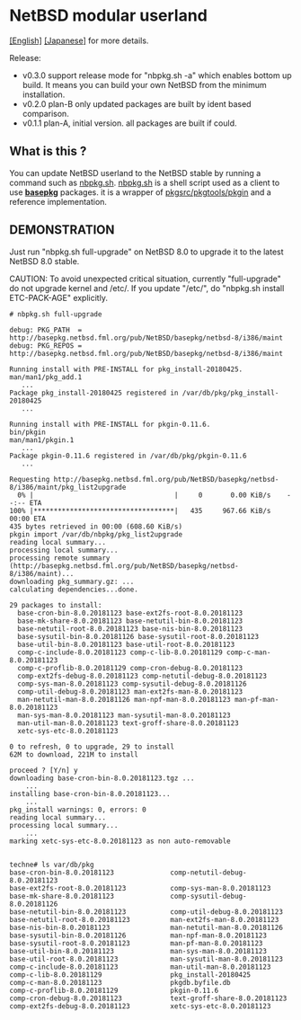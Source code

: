 # NetBSD modular userland

[[English]](doc/en/nbpkg-index.md)
[[Japanese]](doc/ja/nbpkg-index.md)
for more details. 

Release: 
+ v0.3.0 support release mode for "nbpkg.sh -a" which enables bottom up build.
         It means you can build your own NetBSD from the minimum installation.
+ v0.2.0 plan-B only updated packages are built by ident based comparison.
+ v0.1.1 plan-A, initial version. all packages are built if could.

## What is this ?

You can update NetBSD userland to the NetBSD stable
by running a command such as
[nbpkg.sh](https://github.com/fmlorg/netbsd-modular-userland/nbpkg-client/bin/nbpkg.sh).
[nbpkg.sh](https://github.com/fmlorg/netbsd-modular-userland/nbpkg-client/bin/nbpkg.sh)
is a shell script used as a client to use 
**[basepkg](https://github.com/user340/basepkg)**
packages.
it is a wrapper of [pkgsrc/pkgtools/pkgin](http://pkgin.net/)
and a reference implementation.



## DEMONSTRATION

Just run "nbpkg.sh full-upgrade" on NetBSD 8.0
to upgrade it to the latest NetBSD 8.0 stable.

CAUTION: To avoid unexpected critical situation, currently
"full-upgrade" do not upgrade kernel and /etc/. 
If you update "/etc/", do "nbpkg.sh install ETC-PACK-AGE" explicitly.

```
# nbpkg.sh full-upgrade

debug: PKG_PATH  = http://basepkg.netbsd.fml.org/pub/NetBSD/basepkg/netbsd-8/i386/maint
debug: PKG_REPOS = http://basepkg.netbsd.fml.org/pub/NetBSD/basepkg/netbsd-8/i386/maint

Running install with PRE-INSTALL for pkg_install-20180425.
man/man1/pkg_add.1
   ...
Package pkg_install-20180425 registered in /var/db/pkg/pkg_install-20180425
   ...

Running install with PRE-INSTALL for pkgin-0.11.6.
bin/pkgin
man/man1/pkgin.1
   ...
Package pkgin-0.11.6 registered in /var/db/pkg/pkgin-0.11.6
   ...

Requesting http://basepkg.netbsd.fml.org/pub/NetBSD/basepkg/netbsd-8/i386/maint/pkg_list2upgrade
  0% |                                   |     0       0.00 KiB/s    --:-- ETA
100% |***********************************|   435     967.66 KiB/s    00:00 ETA
435 bytes retrieved in 00:00 (608.60 KiB/s)
pkgin import /var/db/nbpkg/pkg_list2upgrade
reading local summary...
processing local summary...
processing remote summary (http://basepkg.netbsd.fml.org/pub/NetBSD/basepkg/netbsd-8/i386/maint)...
downloading pkg_summary.gz: ...
calculating dependencies...done.

29 packages to install:
  base-cron-bin-8.0.20181123 base-ext2fs-root-8.0.20181123
  base-mk-share-8.0.20181123 base-netutil-bin-8.0.20181123
  base-netutil-root-8.0.20181123 base-nis-bin-8.0.20181123
  base-sysutil-bin-8.0.20181126 base-sysutil-root-8.0.20181123
  base-util-bin-8.0.20181123 base-util-root-8.0.20181123
  comp-c-include-8.0.20181123 comp-c-lib-8.0.20181129 comp-c-man-8.0.20181123
  comp-c-proflib-8.0.20181129 comp-cron-debug-8.0.20181123
  comp-ext2fs-debug-8.0.20181123 comp-netutil-debug-8.0.20181123
  comp-sys-man-8.0.20181123 comp-sysutil-debug-8.0.20181126
  comp-util-debug-8.0.20181123 man-ext2fs-man-8.0.20181123
  man-netutil-man-8.0.20181126 man-npf-man-8.0.20181123 man-pf-man-8.0.20181123
  man-sys-man-8.0.20181123 man-sysutil-man-8.0.20181123
  man-util-man-8.0.20181123 text-groff-share-8.0.20181123
  xetc-sys-etc-8.0.20181123

0 to refresh, 0 to upgrade, 29 to install
62M to download, 221M to install

proceed ? [Y/n] y
downloading base-cron-bin-8.0.20181123.tgz ...
    ...
installing base-cron-bin-8.0.20181123...
    ...
pkg_install warnings: 0, errors: 0
reading local summary...
processing local summary...
    ...
marking xetc-sys-etc-8.0.20181123 as non auto-removable


techne# ls var/db/pkg
base-cron-bin-8.0.20181123              comp-netutil-debug-8.0.20181123
base-ext2fs-root-8.0.20181123           comp-sys-man-8.0.20181123
base-mk-share-8.0.20181123              comp-sysutil-debug-8.0.20181126
base-netutil-bin-8.0.20181123           comp-util-debug-8.0.20181123
base-netutil-root-8.0.20181123          man-ext2fs-man-8.0.20181123
base-nis-bin-8.0.20181123               man-netutil-man-8.0.20181126
base-sysutil-bin-8.0.20181126           man-npf-man-8.0.20181123
base-sysutil-root-8.0.20181123          man-pf-man-8.0.20181123
base-util-bin-8.0.20181123              man-sys-man-8.0.20181123
base-util-root-8.0.20181123             man-sysutil-man-8.0.20181123
comp-c-include-8.0.20181123             man-util-man-8.0.20181123
comp-c-lib-8.0.20181129                 pkg_install-20180425
comp-c-man-8.0.20181123                 pkgdb.byfile.db
comp-c-proflib-8.0.20181129             pkgin-0.11.6
comp-cron-debug-8.0.20181123            text-groff-share-8.0.20181123
comp-ext2fs-debug-8.0.20181123          xetc-sys-etc-8.0.20181123
```
